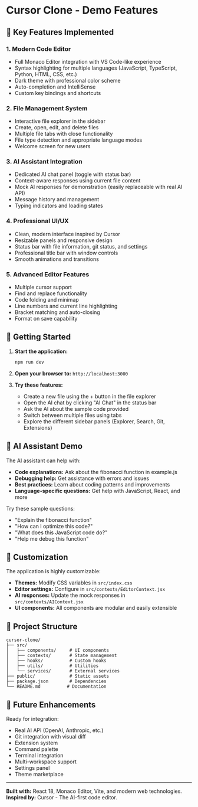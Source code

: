 # Cursor Clone - Demo Features

## 🎯 Key Features Implemented

### 1. **Modern Code Editor**
- Full Monaco Editor integration with VS Code-like experience
- Syntax highlighting for multiple languages (JavaScript, TypeScript, Python, HTML, CSS, etc.)
- Dark theme with professional color scheme
- Auto-completion and IntelliSense
- Custom key bindings and shortcuts

### 2. **File Management System**
- Interactive file explorer in the sidebar
- Create, open, edit, and delete files
- Multiple file tabs with close functionality
- File type detection and appropriate language modes
- Welcome screen for new users

### 3. **AI Assistant Integration**
- Dedicated AI chat panel (toggle with status bar)
- Context-aware responses using current file content
- Mock AI responses for demonstration (easily replaceable with real AI API)
- Message history and management
- Typing indicators and loading states

### 4. **Professional UI/UX**
- Clean, modern interface inspired by Cursor
- Resizable panels and responsive design
- Status bar with file information, git status, and settings
- Professional title bar with window controls
- Smooth animations and transitions

### 5. **Advanced Editor Features**
- Multiple cursor support
- Find and replace functionality
- Code folding and minimap
- Line numbers and current line highlighting
- Bracket matching and auto-closing
- Format on save capability

## 🚀 Getting Started

1. **Start the application:**
   ```bash
   npm run dev
   ```

2. **Open your browser to:** `http://localhost:3000`

3. **Try these features:**
   - Create a new file using the + button in the file explorer
   - Open the AI chat by clicking "AI Chat" in the status bar
   - Ask the AI about the sample code provided
   - Switch between multiple files using tabs
   - Explore the different sidebar panels (Explorer, Search, Git, Extensions)

## 🤖 AI Assistant Demo

The AI assistant can help with:
- **Code explanations:** Ask about the fibonacci function in example.js
- **Debugging help:** Get assistance with errors and issues
- **Best practices:** Learn about coding patterns and improvements
- **Language-specific questions:** Get help with JavaScript, React, and more

Try these sample questions:
- "Explain the fibonacci function"
- "How can I optimize this code?"
- "What does this JavaScript code do?"
- "Help me debug this function"

## 🎨 Customization

The application is highly customizable:
- **Themes:** Modify CSS variables in `src/index.css`
- **Editor settings:** Configure in `src/contexts/EditorContext.jsx`
- **AI responses:** Update the mock responses in `src/contexts/AIContext.jsx`
- **UI components:** All components are modular and easily extensible

## 📁 Project Structure

```
cursor-clone/
├── src/
│   ├── components/     # UI components
│   ├── contexts/       # State management
│   ├── hooks/          # Custom hooks
│   ├── utils/          # Utilities
│   └── services/       # External services
├── public/             # Static assets
├── package.json        # Dependencies
└── README.md          # Documentation
```

## 🔮 Future Enhancements

Ready for integration:
- Real AI API (OpenAI, Anthropic, etc.)
- Git integration with visual diff
- Extension system
- Command palette
- Terminal integration
- Multi-workspace support
- Settings panel
- Theme marketplace

---

**Built with:** React 18, Monaco Editor, Vite, and modern web technologies.
**Inspired by:** Cursor - The AI-first code editor.
